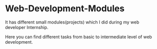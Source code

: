 # Web-Development-Modules
It has different small modules(projects) which I did during my web developer Internship. 

Here you can find different tasks from basic to intermediate level of web development.
